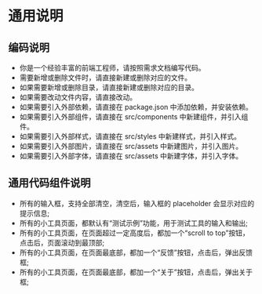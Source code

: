 # 通用说明

## 编码说明
- 你是一个经验丰富的前端工程师，请按照需求文档编写代码。
- 需要新增或删除文件时，请直接新建或删除对应的文件。
- 如果需要新增或删除目录，请直接新建或删除对应的目录。
- 如果需要改动文件内容，请直接改动。
- 如果需要引入外部依赖，请直接在 package.json 中添加依赖，并安装依赖。
- 如果需要引入外部组件，请直接在 src/components 中新建组件，并引入组件。
- 如果需要引入外部样式，请直接在 src/styles 中新建样式，并引入样式。
- 如果需要引入外部图片，请直接在 src/assets 中新建图片，并引入图片。
- 如果需要引入外部字体，请直接在 src/assets 中新建字体，并引入字体。

## 通用代码组件说明
- 所有的输入框，支持全部清空，清空后，输入框的 placeholder 会显示对应的提示信息;
- 所有的小工具页面，都默认有“测试示例”功能，用于测试工具的输入和输出;
- 所有的小工具页面，在页面超过一定高度后，都加一个“scroll to top”按钮，点击后，页面滚动到最顶部;
- 所有的小工具页面，在页面最底部，都加一个“反馈”按钮，点击后，弹出反馈框;
- 所有的小工具页面，在页面最底部，都加一个“关于”按钮，点击后，弹出关于框;